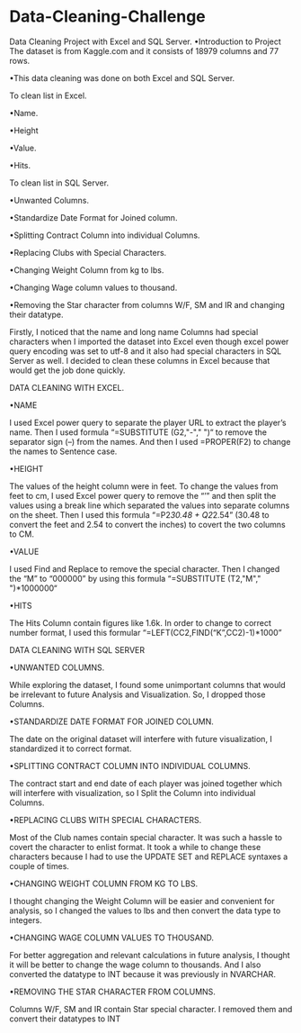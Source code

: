 # Data-Cleaning-Challenge

Data Cleaning Project with Excel and SQL Server.
•Introduction to Project
The dataset is from Kaggle.com and it consists of 18979 columns and 77 rows.

•This data cleaning was done on both Excel and SQL Server.

To clean list in Excel.

•Name.

•Height

•Value.

•Hits.


To clean list in SQL Server.

•Unwanted Columns.

•Standardize Date Format for Joined column.

•Splitting Contract Column into individual Columns.

•Replacing Clubs with Special Characters.

•Changing Weight Column from kg to lbs.

•Changing Wage column values to thousand.

•Removing the Star character from columns W/F, SM and IR and changing their datatype.


Firstly, I noticed that the name and long name Columns had special characters when I imported the dataset into Excel even though excel power query encoding was set to utf-8 and it also had special characters in SQL Server as well. I decided to clean these columns in Excel because that would get the job done quickly.

DATA CLEANING WITH EXCEL.

•NAME

I used Excel power query to separate the player URL to extract the player’s name. Then I used formula “=SUBSTITUTE (G2,"-"," ")“ to remove the separator sign (–) from the names. And then I used =PROPER(F2) to change the names to Sentence case.

•HEIGHT

The values of the height column were in feet. To change the values from feet to cm, I used Excel power query to remove the “’” and then split the values using a break line which separated the values into separate columns on the sheet. Then I used this formula “=P2*30.48 + Q2*2.54” (30.48 to convert the feet and 2.54 to convert the inches) to covert the two columns to CM.

•VALUE

I used Find and Replace to remove the special character. Then I changed the “M” to “000000” by using this formula “=SUBSTITUTE (T2,"M"," ")*1000000“

•HITS

The Hits Column contain figures like 1.6k. In order to change to correct number format, I used this formular “=LEFT(CC2,FIND(“K”,CC2)-1)*1000”

DATA CLEANING WITH SQL SERVER

•UNWANTED COLUMNS.

While exploring the dataset, I found some unimportant columns that would be irrelevant to future Analysis and Visualization. So, I dropped those Columns.

•STANDARDIZE DATE FORMAT FOR JOINED COLUMN.

The date on the original dataset will interfere with future visualization, I standardized it to correct format.

•SPLITTING CONTRACT COLUMN INTO INDIVIDUAL COLUMNS.

The contract start and end date of each player was joined together which will interfere with visualization, so I Split the Column into individual Columns.

•REPLACING CLUBS WITH SPECIAL CHARACTERS.

Most of the Club names contain special character. It was such a hassle to covert the character to enlist format. It took a while to change these characters because I had to use the UPDATE SET and REPLACE syntaxes a couple of times.

•CHANGING WEIGHT COLUMN FROM KG TO LBS.

I thought changing the Weight Column will be easier and convenient for analysis, so I changed the values to lbs and then convert the data type to integers.

•CHANGING WAGE COLUMN VALUES TO THOUSAND.

For better aggregation and relevant calculations in future analysis, I thought it will be better to change the wage column to thousands. And I also converted the datatype to INT because it was previously in NVARCHAR.

•REMOVING THE STAR CHARACTER FROM COLUMNS.

Columns W/F, SM and IR contain Star special character. I removed them and convert their datatypes to INT 



